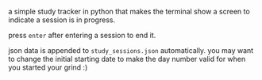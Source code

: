 a simple study tracker in python that makes the terminal show a screen to indicate a session is in progress.

press `enter` after entering a session to end it.

json data is appended to `study_sessions.json` automatically. you may want to change the initial starting date to make the day number valid for when you started your grind :)

